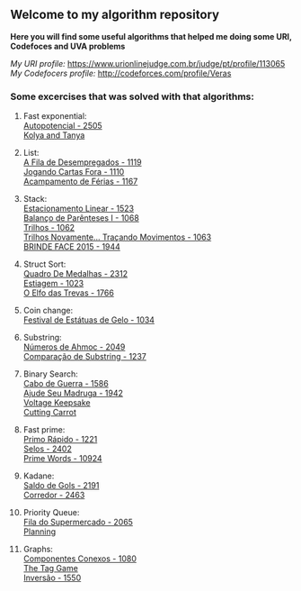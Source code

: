 ## Welcome to my algorithm repository

**Here you will find some useful algorithms that helped me doing some URI, Codefoces and UVA problems**

_My URI profile:_
https://www.urionlinejudge.com.br/judge/pt/profile/113065 \
_My Codefocers profile:_
http://codeforces.com/profile/Veras

### Some excercises that was solved with that algorithms:
1. Fast exponential:\
  	[Autopotencial - 2505](https://www.urionlinejudge.com.br/judge/pt/problems/view/2505)\
  	[Kolya and Tanya](http://codeforces.com/problemset/problem/584/B)

1. List:\
  	[A Fila de Desempregados - 1119](https://www.urionlinejudge.com.br/judge/pt/problems/view/1119)\
  	[Jogando Cartas Fora - 1110](https://www.urionlinejudge.com.br/judge/pt/problems/view/1110)\
  	[Acampamento de Férias - 1167](https://www.urionlinejudge.com.br/judge/pt/problems/view/1167)

1. Stack:\
	[Estacionamento Linear - 1523](https://www.urionlinejudge.com.br/judge/pt/problems/view/1523)\
  	[Balanço de Parênteses I - 1068](https://www.urionlinejudge.com.br/judge/pt/problems/view/1068)\
  	[Trilhos - 1062](https://www.urionlinejudge.com.br/judge/pt/problems/view/1062)\
  	[Trilhos Novamente... Traçando Movimentos - 1063](https://www.urionlinejudge.com.br/judge/pt/problems/view/1063)\
  	[BRINDE FACE 2015 - 1944](https://www.urionlinejudge.com.br/judge/pt/problems/view/1944)
  
1. Struct Sort:\
  	[Quadro De Medalhas - 2312](https://www.urionlinejudge.com.br/judge/pt/problems/view/2312)\
  	[Estiagem - 1023](https://www.urionlinejudge.com.br/judge/pt/problems/view/1023)\
  	[O Elfo das Trevas - 1766](https://www.urionlinejudge.com.br/judge/pt/problems/view/1766)
 
1. Coin change:\
  	[Festival de Estátuas de Gelo - 1034](https://www.urionlinejudge.com.br/judge/pt/problems/view/1034)

1. Substring:\
  	[Números de Ahmoc - 2049](https://www.urionlinejudge.com.br/judge/pt/problems/view/2049)\
  	[Comparação de Substring - 1237](https://www.urionlinejudge.com.br/judge/pt/problems/view/1237)

1. Binary Search:\
    [Cabo de Guerra - 1586](https://www.urionlinejudge.com.br/judge/pt/problems/view/1586)\
    [Ajude Seu Madruga - 1942](https://www.urionlinejudge.com.br/judge/pt/problems/view/1912)\
    [Voltage Keepsake](http://codeforces.com/contest/801/problem/C)\
    [Cutting Carrot](http://codeforces.com/contest/794/problem/B)
    
1. Fast prime:\
  	[Primo Rápido - 1221](https://www.urionlinejudge.com.br/judge/pt/problems/view/1221)\
  	[Selos - 2402](https://www.urionlinejudge.com.br/judge/pt/problems/view/2402)\
	[Prime Words - 10924](https://uva.onlinejudge.org/external/109/p10924.pdf)
1. Kadane:\
	[Saldo de Gols - 2191](https://www.urionlinejudge.com.br/judge/pt/problems/view/2191)\
	[Corredor - 2463](https://www.urionlinejudge.com.br/judge/pt/problems/view/2463)

1. Priority Queue:\
	[Fila do Supermercado - 2065](https://www.urionlinejudge.com.br/judge/pt/problems/view/2065)\
	[Planning](http://codeforces.com/contest/854/problem/C)
1. Graphs:\
	[Componentes Conexos - 1080](https://www.urionlinejudge.com.br/judge/pt/problems/view/1082)\
	[The Tag Game](http://codeforces.com/contest/813/problem/C)\
	[Inversão - 1550](https://www.urionlinejudge.com.br/judge/pt/problems/view/1550)

